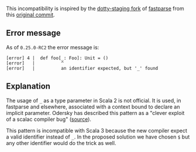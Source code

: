 This incompatibility is inspired by the [dotty-staging fork](https://github.com/dotty-staging/fastparse/tree/e6e15f43003cbefc93bcd1209c37d8a4ed4d2f64) of [fastparse](https://github.com/lihaoyi/fastparse) from this [original commit](https://github.com/dotty-staging/fastparse/commit/5bb27834d58422282bc12a1b5a03a69dc081338e).

## Error message

As of `0.25.0-RC2` the error message is:

```
[error] 4 |  def foo[_: Foo]: Unit = ()
[error]   |          ^
[error]   |          an identifier expected, but '_' found
```

## Explanation

The usage of `_` as a type parameter in Scala 2 is not official. It is used, in fastparse and elsewhere, associated with a context bound to declare an implicit parameter. Odersky has described this pattern as a "clever exploit of a scalac compiler bug" ([source](https://www.reddit.com/r/scala/comments/fczcvo/mysterious_context_bounds_in_fastparse_2/fjecokn/)).

This pattern is incompatible with Scala 3 because the new compiler expect a valid identifier instead of `_`. In the proposed solution we have chosen `$` but any other identifier would do the trick as well.

